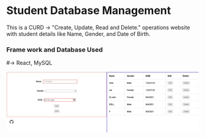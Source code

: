 # Student Database Management

This is a CURD -> "Create, Update, Read and Delete." operations website with student details like Name, Gender, and Date of Birth.


### Frame work and Database Used
   #-> React, MySQL

![alt text](client_screen.jpg)